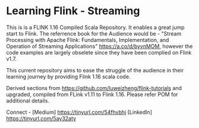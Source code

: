 # Learning Flink - Streaming 
This is is a FLINK 1.16 Compiled Scala Repository. It enables a great jump start to Flink. The referrence book for the Audience would be - "Stream Processing with Apache Flink: Fundamentals, Implementation, and Operation of Streaming Applications" https://a.co/d/byvnMOM, however the code examples are largely obselete since they have been complied on Flink v1.7.

This current repository aims to ease the struggle of the audience in their learning journey by providing Flink 1.16 scala code. 

Derived sections from https://github.com/luweizheng/flink-tutorials and upgraded, compiled from FLink v1.11 to Flink 1.16. 
Please refer POM for additional details.

Connect - 
[Medium] https://tinyurl.com/54fhvbhj
[LinkedIn] https://tinyurl.com/5ay32aty
